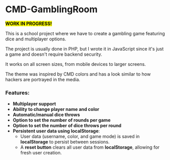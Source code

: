 # CMD-GamblingRoom

<mark>**WORK IN PROGRESS!**</mark>

This is a school project where we have to create a gambling game featuring dice and multiplayer options.

The project is usually done in PHP, but I wrote it in JavaScript since it's just a game and doesn't require backend security.

It works on all screen sizes, from mobile devices to larger screens.

The theme was inspired by CMD colors and has a look similar to how hackers are portrayed in the media.

### **Features:**
- **Multiplayer support**
- **Ability to change player name and color**
- **Automatic/manual dice throws**
- **Option to set the number of rounds per game**
- **Option to set the number of dice throws per round**
- **Persistent user data using localStorage**:
  - User data (username, color, and game mode) is saved in **localStorage** to persist between sessions.
  - A **reset button** clears all user data from **localStorage**, allowing for fresh user creation.

